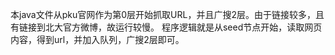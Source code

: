 本java文件从pku官网作为第0层开始抓取URL，并且广搜2层。由于链接较多，且有链接到北大官方微博，故运行较慢。
程序逻辑就是从seed节点开始，读取网页内容，得到url，并加入队列，广搜2层即可。
